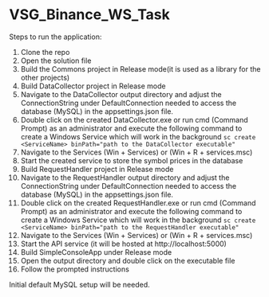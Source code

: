 # VSG_Binance_WS_Task

Steps to run the application:
1. Clone the repo
2. Open the solution file
3. Build the Commons project in Release mode(it is used as a library for the other projects)
4. Build DataCollector project in Release mode
5. Navigate to the DataCollector output directory and adjust the ConnectionString under DefaultConnection 
needed to access the database (MySQL) in the appsettings.json file.
5. Double click on the created DataCollector.exe or run cmd (Command Prompt) as an administrator
and execute the following command to create a Windows Service which will work in the background
`sc create <ServiceName> binPath="path to the DataCollector executable"`
6. Navigate to the Services (Win + Services) or (Win + R + services.msc)
7. Start the created service to store the symbol prices in the database
8. Build RequestHandler project in Release mode
9. Navigate to the RequestHandler output directory and adjust the ConnectionString under DefaultConnection 
needed to access the database (MySQL) in the appsettings.json file.
10. Double click on the created RequestHandler.exe or run cmd (Command Prompt) as an administrator
and execute the following command to create a Windows Service which will work in the background
`sc create <ServiceName> binPath="path to the RequestHandler executable"`
6. Navigate to the Services (Win + Services) or (Win + R + services.msc)
7. Start the API service (it will be hosted at http://localhost:5000)
8. Build SimpleConsoleApp under Release mode
9. Open the output directory and double click on the executable file
10. Follow the prompted instructions 


Initial default MySQL setup will be needed.
